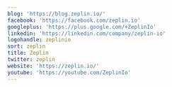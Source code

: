 ```yaml
---
blog: 'https://blog.zeplin.io/'
facebook: 'https://facebook.com/zeplin.io'
googleplus: 'https://plus.google.com/+ZeplinIo'
linkedin: 'https://linkedin.com/company/zeplin-io'
logohandle: zeplinio
sort: zeplin
title: Zeplin
twitter: zeplin
website: 'https://zeplin.io/'
youtube: 'https://youtube.com/ZeplinIo'
---
```


